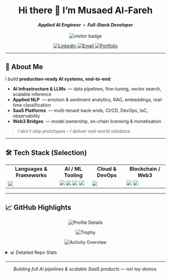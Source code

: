 <!-- ─────────────────────────  HEADER  ───────────────────────── -->
<h1 align="center">Hi there 👋  I’m Musaed Al-Fareh</h1>
<h4 align="center"><em>Applied AI Engineer • Full-Stack Developer</em></h4>

<p align="center">
  <img src="https://visitor-badge.laobi.icu/badge?page_id=MusaedMusaedSadeqMusaedAl-Fareh225739&color=0E75B6&style=flat-square" alt="visitor badge"/>
</p>

<p align="center">
  <a href="https://www.linkedin.com/in/musaed-alfareh-a365521b9" target="_blank">
    <img alt="LinkedIn" src="https://img.shields.io/badge/LinkedIn-0A66C2?style=flat-square&logo=linkedin&logoColor=white"/>
  </a>
  <a href="mailto:jimalfareh@gmail.com" target="_blank">
    <img alt="Email" src="https://img.shields.io/badge/Gmail-D14836?style=flat-square&logo=gmail&logoColor=white"/>
  </a>
  <a href="https://alfareh.nl" target="_blank">
    <img alt="Portfolio" src="https://img.shields.io/badge/Portfolio-000000?style=flat-square&logo=vercel&logoColor=white"/>
  </a>
</p>

---

## 🚀 About Me

I build **production-ready AI systems, end-to-end**:

- **AI Infrastructure & LLMs** — data pipelines, fine-tuning, vector search, scalable inference  
- **Applied NLP** — emotion & sentiment analytics, RAG, embeddings, real-time classification  
- **SaaS Platforms** — multi-tenant back-ends, CI/CD, DevOps, IaC, observability  
- **Web3 Bridges** — model ownership, on-chain licensing & monetisation

> *I don’t ship prototypes – I deliver real-world solutions.*

---

## 🛠 Tech Stack (Selection)

<table>
<tr>
<td align="center"><strong>Languages & Frameworks</strong></td>
<td align="center"><strong>AI / ML Tooling</strong></td>
<td align="center"><strong>Cloud & DevOps</strong></td>
<td align="center"><strong>Blockchain / Web3</strong></td>
</tr>
<tr>
<td>

<img src="https://skillicons.dev/icons?i=python,typescript,javascript,react,nextjs,nodejs,fastapi,express,html,css,sass,tailwind"/>

</td>
<td>

<img src="https://skillicons.dev/icons?i=tensorflow,pytorch"/>
<img src="https://img.shields.io/badge/HuggingFace-F9A03C?style=flat-square&logo=huggingface&logoColor=white"/>
<img src="https://img.shields.io/badge/LangChain-000000?style=flat-square&logo=langchain&logoColor=white"/>
<img src="https://img.shields.io/badge/OpenAI-412991?style=flat-square&logo=openai&logoColor=white"/>

</td>
<td>

<img src="https://skillicons.dev/icons?i=docker,kubernetes,gcp,firebase,vercel,netlify,nginx,cloudflare,git,github"/>

</td>
<td>

<img src="https://img.shields.io/badge/Ethereum-3C3C3D?style=flat-square&logo=ethereum&logoColor=white"/>
<img src="https://img.shields.io/badge/MetaMask-F6851B?style=flat-square&logo=metamask&logoColor=white"/>

</td>
</tr>
</table>

---

## 📈 GitHub Highlights

<p align="center">
  <!-- 1) Profile Details (⭐ Total Stars, 🔀 Commits, etc.) -->
  <img src="https://github-profile-summary-cards.vercel.app/api/cards/profile-details?username=MusaedMusaedSadeqMusaedAl-Fareh225739&theme=github_dark" alt="Profile Details" />
</p>

<p align="center">
  <!-- 2) Trophies (Languages, Followers, Commits, PRs, etc.) -->
  <img src="https://github-profile-trophy.vercel.app/?username=MusaedMusaedSadeqMusaedAl-Fareh225739&theme=darkhub&no-frame=true&margin-w=6&margin-h=6" alt="Trophy" />
</p>

<p align="center">
  <!-- 3) Activity Overview (radar chart of Commits / PRs / Issues / Reviews / Code Reviews) -->
  <img src="https://github-readme-stats.vercel.app/api/overview?username=MusaedMusaedSadeqMusaedAl-Fareh225739&theme=github_dark" alt="Activity Overview" />
</p>

<details>
<summary>📊 Detailed Repo Stats</summary>

<p align="center">
  <img src="https://github-readme-stats.vercel.app/api?username=MusaedMusaedSadeqMusaedAl-Fareh225739&show_icons=true&theme=github_dark&hide_title=true" height="165"/>
  <img src="https://github-readme-stats.vercel.app/api/top-langs/?username=MusaedMusaedSadeqMusaedAl-Fareh225739&layout=compact&theme=github_dark&hide_title=true" height="165"/>
</p>

</details>

---

<p align="center"><em>Building full AI pipelines & scalable SaaS products — not toy demos.</em></p>
